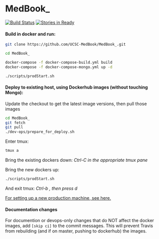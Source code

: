 # MedBook_

[![Build Status](https://travis-ci.org/UCSC-MedBook/MedBook_.svg?branch=master)](https://travis-ci.org/UCSC-MedBook/MedBook_)
[![Stories in Ready](https://badge.waffle.io/UCSC-MedBook/MedBook.png?label=ready&title=Ready)](https://waffle.io/UCSC-MedBook/MedBook)

#### Build in docker and run:
```sh
git clone https://github.com/UCSC-MedBook/MedBook_.git

cd MedBook_

docker-compose -f docker-compose-build.yml build
docker-compose -f docker-compose-mongo.yml up -d

./scripts/prodStart.sh
```

#### Deploy to existing host, using Dockerhub images (without touching Mongo):
Update the checkout to get the latest image versions, then pull those images
```sh
cd MedBook_
git fetch
git pull
./dev-ops/prepare_for_deploy.sh
```
Enter tmux:
```sh
tmux a
```
Bring the existing dockers down:
*Ctrl-C in the appropriate tmux pane*

Bring the new dockers up:
```sh
./scripts/prodStart.sh
```
And exit tmux:
*Ctrl-b , then press d*

[For setting up a new production machine, see here.](dev-ops/README.md)

#### Documentation changes
For documention or devops-only changes that do NOT affect the docker images, add `[skip ci]` to the commit messages. This will prevent Travis from rebuilding (and if on master, pushing to dockerhub) the images.
